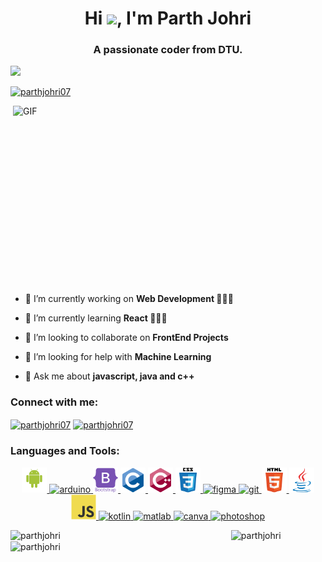 
<h1 align="center">Hi <img src="https://media.giphy.com/media/hvRJCLFzcasrR4ia7z/giphy.gif" width="25px"/>, I'm Parth Johri</h1>
<h3 align="center">A passionate coder from DTU.</h3>

![](https://komarev.com/ghpvc/?username=ParthJohri&color=red&style=flat-square)

<p align="left"> <a href="https://twitter.com/parthjohri07" target="blank"><img src="https://img.shields.io/twitter/follow/parthjohri07?logo=twitter&style=for-the-badge" alt="parthjohri07" /></a> </p>
 <img align="right" alt="GIF" src="https://github.com/abhisheknaiidu/abhisheknaiidu/blob/master/code.gif?raw=true" width="500" height="300" />


- 🔭 I’m currently working on **Web Development 👨🏽‍💻**

- 🌱 I’m currently learning **React 🙋🏽‍♂️**

- 👯 I’m looking to collaborate on **FrontEnd Projects**

- 🤝 I’m looking for help with **Machine Learning**

- 💬 Ask me about **javascript, java and c++**



<h3 align="left">Connect with me:</h3>
<p align="left">
<a href="https://twitter.com/parthjohri07" target="blank"><img align="center" src="https://raw.githubusercontent.com/rahuldkjain/github-profile-readme-generator/master/src/images/icons/Social/twitter.svg" alt="parthjohri07" height="30" width="40" /></a>
<a href="https://linkedin.com/in/parthjohri07" target="blank"><img align="center" src="https://raw.githubusercontent.com/rahuldkjain/github-profile-readme-generator/master/src/images/icons/Social/linked-in-alt.svg" alt="parthjohri07" height="30" width="40" /></a>
</p>

<h3 align="left">Languages and Tools:</h3>
<p align="center"> <a href="https://developer.android.com" target="_blank" rel="noreferrer"> <img src="https://raw.githubusercontent.com/devicons/devicon/master/icons/android/android-original-wordmark.svg" alt="android" width="40" height="40"/> </a> <a href="https://www.arduino.cc/" target="_blank" rel="noreferrer"> <img src="https://cdn.worldvectorlogo.com/logos/arduino-1.svg" alt="arduino" width="40" height="40"/> </a> <a href="https://getbootstrap.com" target="_blank" rel="noreferrer"> <img src="https://raw.githubusercontent.com/devicons/devicon/master/icons/bootstrap/bootstrap-plain-wordmark.svg" alt="bootstrap" width="40" height="40"/> </a> <a href="https://www.cprogramming.com/" target="_blank" rel="noreferrer"> <img src="https://raw.githubusercontent.com/devicons/devicon/master/icons/c/c-original.svg" alt="c" width="40" height="40"/> </a> <a href="https://www.w3schools.com/cpp/" target="_blank" rel="noreferrer"> <img src="https://raw.githubusercontent.com/devicons/devicon/master/icons/cplusplus/cplusplus-original.svg" alt="cplusplus" width="40" height="40"/> </a> <a href="https://www.w3schools.com/css/" target="_blank" rel="noreferrer"> <img src="https://raw.githubusercontent.com/devicons/devicon/master/icons/css3/css3-original-wordmark.svg" alt="css3" width="40" height="40"/> </a> <a href="https://www.figma.com/" target="_blank" rel="noreferrer"> <img src="https://www.vectorlogo.zone/logos/figma/figma-icon.svg" alt="figma" width="40" height="40"/> </a> <a href="https://git-scm.com/" target="_blank" rel="noreferrer"> <img src="https://www.vectorlogo.zone/logos/git-scm/git-scm-icon.svg" alt="git" width="40" height="40"/> </a> <a href="https://www.w3.org/html/" target="_blank" rel="noreferrer"> <img src="https://raw.githubusercontent.com/devicons/devicon/master/icons/html5/html5-original-wordmark.svg" alt="html5" width="40" height="40"/> </a> <a href="https://www.java.com" target="_blank" rel="noreferrer"> <img src="https://raw.githubusercontent.com/devicons/devicon/master/icons/java/java-original.svg" alt="java" width="40" height="40"/> </a> <a href="https://developer.mozilla.org/en-US/docs/Web/JavaScript" target="_blank" rel="noreferrer"> <img src="https://raw.githubusercontent.com/devicons/devicon/master/icons/javascript/javascript-original.svg" alt="javascript" width="40" height="40"/> </a> <a href="https://kotlinlang.org" target="_blank" rel="noreferrer"> <img src="https://www.vectorlogo.zone/logos/kotlinlang/kotlinlang-icon.svg" alt="kotlin" width="40" height="40"/> </a> <a href="https://www.mathworks.com/" target="_blank" rel="noreferrer"> <img src="https://upload.wikimedia.org/wikipedia/commons/2/21/Matlab_Logo.png" alt="matlab" width="40" height="40"/> </a> <a href="https://www.canva.com/" target="_blank" rel="noreferrer"> <img src="https://1000logos.net/wp-content/uploads/2021/10/Canva-logo.png" alt="canva" width="80" height="40"/> </a><a href="https://www.photoshop.com/en" target="_blank" rel="noreferrer"> <img src="https://cdn.freelogovectors.net/wp-content/uploads/2021/09/adobe-photoshop-logo-freelogovectors.net_-768x768.png" alt="photoshop" width="40" height="40"/> </a>  </p>

<img align="left" src="https://github-readme-stats.vercel.app/api?username=parthjohri&show_icons=true&theme=radical&locale=en" alt="parthjohri" width="40%"/>

 <img align="right" src="https://github-readme-stats.vercel.app/api/top-langs?username=parthjohri&show_icons=true&theme=radical&locale=en&layout=compact" alt="parthjohri" width="30%"/>
 
 <br>
<img align="center" src="https://github-readme-streak-stats.herokuapp.com/?user=parthjohri&theme=radical"
 alt="parthjohri"  />

